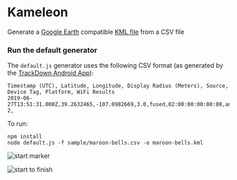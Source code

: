 # Kameleon
Generate a [Google Earth](https://www.google.com/earth/) compatible [KML file](https://developers.google.com/kml/documentation/kml_tut) from a CSV file

### Run the default generator
The `default.js` generator uses the following CSV format (as generated by the [TrackDown Android App](https://github.com/Mierenga/track-down-android)):
```
Timestamp (UTC), Latitude, Longitude, Display Radius (Meters), Source, Device Tag, Platform, WiFi Results
2019-06-27T13:51:31.000Z,39.2632465,-107.0982669,3.0,fused,02:00:00:00:00:00,android/Google/Pixel 2,
```

To run:
```
npm install
node default.js -f sample/maroon-bells.csv -o maroon-bells.kml
```

![start marker](google-earth-screenshots/start-marker)

![start to finish](google-earth-screenshots/start-marker)